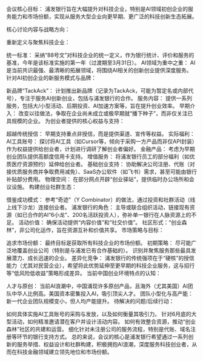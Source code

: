 会议核心目标：
浦发银行旨在大幅提升对科技企业，特别是AI领域初创企业的服务能力和市场份额，实现从服务大型企业向更早期、更广泛的科技创新生态拓展。

核心讨论内容与战略方向：

重新定义与聚焦科技企业：

统一标准： 采纳“88号文”对科技企业的统一定义，作为银行统计、评价和服务的基准，今年是该标准实施的第一年（过渡期至3月31日）。
AI领域为重中之重： AI是当前共识最强、最清晰的拓展领域，将围绕AI相关的创新创业提供深度服务。
针对AI初创企业的新服务模式与品牌：

新品牌“TackAck”： 计划推出新品牌（记录为TackAck，可能为暂定名或内部代号），专注于服务AI创新创业，包括与浦发银行的合作。
服务内容： 提供一系列服务，包括大/小型活动、后期投资、AI加速方案等，旨在提升创业效率。
早期介入： 改变以往做法，争取在企业尚未成立或极早期就“播下种子”，而非仅关注已具规模的企业。
为创业者提供的核心权益与支持：

超越传统授信： 早期支持重点非授信，而是提供渠道、宣传等权益。
实际福利：
AI工具账号： 探讨将AI工具（如Cursor等，倾向于采购一方产品而非仅API封装）作为权益提供给创业者，计划进行调研了解创业者偏好。
金融产品： 考虑为早期创业团队提供高额度信用卡支持。
增值服务： 将浦发银行员工的部分福利（如优质医疗资源预约）延伸给创业者。
基础创业支持： 协助解决公司注册、代账（对接优质服务商并争取费用减免）、SaaS办公软件（如飞书）需求，甚至可能由银行补贴部分费用。
物理空间： 在部分网点开辟“创业驿站”，提供临时办公场所和会议设施。
构建创业社群生态：

借鉴成功模式： 参考“奇迹”（Y Combinator）的做法，通过投资和社群活动（线上线下沙龙）连接创业者。
浦发银行的角色： 主导或联合组织活动，链接现有资源（如已合作的AI“6小龙”、200名活跃投资人），弥补单一银行在人脉资源上的不足。
活动价值： 确保活动提供“内容价值”和“社交价值”。
社区形式：“创业森林”，非公司化运作，旨在资源互补和价值共享。
市场策略与目标：

追求市场份额： 最终目标是获取所有科技企业的市场份额。
初期策略：
尽可能广泛地覆盖创业公司（特别是与浦发已有合作基础的）。
识别并聚焦服务那些最具发展潜力、成长迅速的企业。
差异化竞争： 浦发银行的传统强项在于“硬核”的授信能力（尤其对民营企业），希望将此优势延伸至更早期的科技企业服务，这与招行等“低风险低收益”策略形成差异。
当前中国创业环境特点的认知：

人才与原创： 当前AI浪潮中，中国涌现许多原创产品，且海外（尤其美国）AI团队中华人比例高。美国资本密集投入AI，吸引顶尖人才。
团队小型化与高产能： 新一代企业团队规模变小，但人均产能提升。
待解决的问题/后续行动：

如何具体实施AI工具账号的采购与发放，以及如何衡量其吸引力。
针对6月底的大型活动，如何精准邀请潜在客户并设计活动内容。
如何有效整合资源，推动“创业森林”社区的共建和运营。
细化针对未注册公司的服务流程，特别是代账、域名注册等环节的银行支持方式。
总的来说，会议的核心是浦发银行希望通过一系列创新的服务举措、权益设计和社群构建，积极拥抱AI浪潮，深度服务科技创业者，从而在科技金融领域建立领先地位和市场份额。